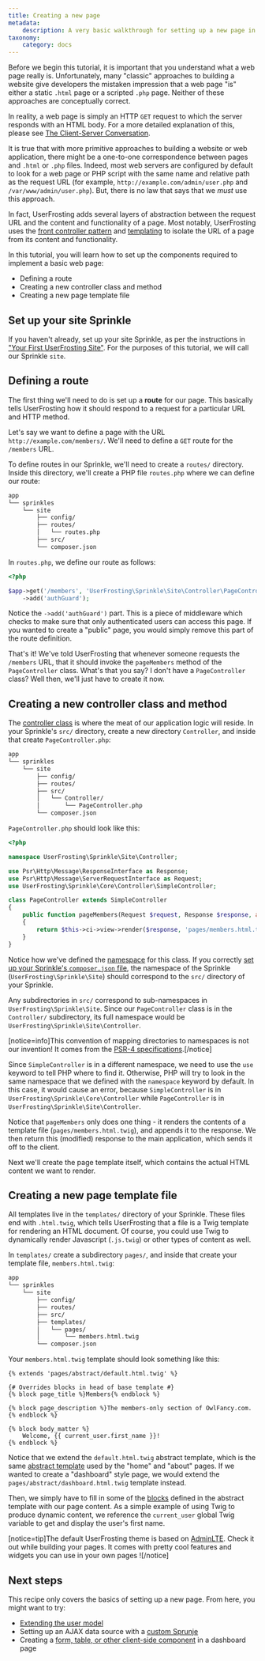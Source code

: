 ```yaml
---
title: Creating a new page
metadata:
    description: A very basic walkthrough for setting up a new page in your application. The purpose of this recipe is to get you familiar with adding routes, controller classes, and Twig templates to your Sprinkle.
taxonomy:
    category: docs
---
```


Before we begin this tutorial, it is important that you understand what a web page really is. Unfortunately, many "classic" approaches to building a website give developers the mistaken impression that a web page "is" either a static `.html` page or a scripted `.php` page. Neither of these approaches are conceptually correct.

In reality, a web page is simply an HTTP `GET` request to which the server responds with an HTML body. For a more detailed explanation of this, please see [The Client-Server Conversation](/background/the-client-server-conversation).

It is true that with more primitive approaches to building a website or web application, there might be a one-to-one correspondence between pages and `.html` or `.php` files. Indeed, most web servers are configured by default to look for a web page or PHP script with the same name and relative path as the request URL (for example, `http://example.com/admin/user.php` and `/var/www/admin/user.php`). But, there is no law that says that we _must_ use this approach.

In fact, UserFrosting adds several layers of abstraction between the request URL and the content and functionality of a page. Most notably, UserFrosting uses the [front controller pattern](/routes-and-controllers) and [templating](/templating-with-twig) to isolate the URL of a page from its content and functionality.

In this tutorial, you will learn how to set up the components required to implement a basic web page:

- Defining a route
- Creating a new controller class and method
- Creating a new page template file

## Set up your site Sprinkle

If you haven't already, set up your site Sprinkle, as per the instructions in ["Your First UserFrosting Site"](/sprinkles/first-site). For the purposes of this tutorial, we will call our Sprinkle `site`.

## Defining a route

The first thing we'll need to do is set up a **route** for our page. This basically tells UserFrosting how it should respond to a request for a particular URL and HTTP method.

Let's say we want to define a page with the URL `http://example.com/members/`. We'll need to define a `GET` route for the `/members` URL.

To define routes in our Sprinkle, we'll need to create a `routes/` directory. Inside this directory, we'll create a PHP file `routes.php` where we can define our route:

```bash
app
└── sprinkles
    └── site
        ├── config/
        ├── routes/
        │   └── routes.php
        ├── src/
        └── composer.json
```

In `routes.php`, we define our route as follows:

```php
<?php

$app->get('/members', 'UserFrosting\Sprinkle\Site\Controller\PageController:pageMembers')
    ->add('authGuard');
```

Notice the `->add('authGuard')` part. This is a piece of middleware which checks to make sure that only authenticated users can access this page. If you wanted to create a "public" page, you would simply remove this part of the route definition.

That's it! We've told UserFrosting that whenever someone requests the `/members` URL, that it should invoke the `pageMembers` method of the `PageController` class. What's that you say? I don't have a `PageController` class? Well then, we'll just have to create it now.

## Creating a new controller class and method

The [controller class](/routes-and-controllers/controller-classes) is where the meat of our application logic will reside. In your Sprinkle's `src/` directory, create a new directory `Controller`, and inside that create `PageController.php`:

```bash
app
└── sprinkles
    └── site
        ├── config/
        ├── routes/
        ├── src/
        │   └── Controller/
        │       └── PageController.php
        └── composer.json
```

`PageController.php` should look like this:

```php
<?php

namespace UserFrosting\Sprinkle\Site\Controller;

use Psr\Http\Message\ResponseInterface as Response;
use Psr\Http\Message\ServerRequestInterface as Request;
use UserFrosting\Sprinkle\Core\Controller\SimpleController;

class PageController extends SimpleController
{
    public function pageMembers(Request $request, Response $response, array $args)
    {
        return $this->ci->view->render($response, 'pages/members.html.twig');
    }
}
```

Notice how we've defined the [namespace](http://php.net/manual/en/language.namespaces.rationale.php) for this class. If you correctly [set up your Sprinkle's `composer.json` file](/sprinkles/first-site#composerjson), the namespace of the Sprinkle (`UserFrosting\Sprinkle\Site`) should correspond to the `src/` directory of your Sprinkle.

Any subdirectories in `src/` correspond to sub-namespaces in `UserFrosting\Sprinkle\Site`. Since our `PageController` class is in the `Controller/` subdirectory, its full namespace would be `UserFrosting\Sprinkle\Site\Controller`.

[notice=info]This convention of mapping directories to namespaces is not our invention! It comes from the [PSR-4 specifications](http://www.php-fig.org/psr/psr-4/).[/notice]

Since `SimpleController` is in a different namespace, we need to use the `use` keyword to tell PHP where to find it. Otherwise, PHP will try to look in the same namespace that we defined with the `namespace` keyword by default. In this case, it would cause an error, because `SimpleController` is in `UserFrosting\Sprinkle\Core\Controller` while `PageController` is in `UserFrosting\Sprinkle\Site\Controller`.

Notice that `pageMembers` only does one thing - it renders the contents of a template file (`pages/members.html.twig`), and appends it to the response. We then return this (modified) response to the main application, which sends it off to the client.

Next we'll create the page template itself, which contains the actual HTML content we want to render.

## Creating a new page template file

All templates live in the `templates/` directory of your Sprinkle. These files end with `.html.twig`, which tells UserFrosting that a file is a Twig template for rendering an HTML document. Of course, you could use Twig to dynamically render Javascript (`.js.twig`) or other types of content as well.

In `templates/` create a subdirectory `pages/`, and inside that create your template file, `members.html.twig`:

```bash
app
└── sprinkles
    └── site
        ├── config/
        ├── routes/
        ├── src/
        ├── templates/
        │   └── pages/
        │       └── members.html.twig
        └── composer.json
```

Your `members.html.twig` template should look something like this:

```
{% extends 'pages/abstract/default.html.twig' %}

{# Overrides blocks in head of base template #}
{% block page_title %}Members{% endblock %}

{% block page_description %}The members-only section of OwlFancy.com.{% endblock %}

{% block body_matter %}
    Welcome, {{ current_user.first_name }}!
{% endblock %}
```

Notice that we extend the `default.html.twig` abstract template, which is the same [abstract template](/templating-with-twig/sprinkle-templates#abstract-templates) used by the "home" and "about" pages. If we wanted to create a "dashboard" style page, we would extend the `pages/abstract/dashboard.html.twig` template instead.

Then, we simply have to fill in some of the [blocks](https://twig.sensiolabs.org/doc/2.x/tags/extends.html) defined in the abstract template with our page content. As a simple example of using Twig to produce dynamic content, we reference the `current_user` global Twig variable to get and display the user's first name.

[notice=tip]The default UserFrosting theme is based on [AdminLTE](https://adminlte.io). Check it out while building your pages. It comes with pretty cool features and widgets you can use in your own pages ![/notice]

## Next steps

This recipe only covers the basics of setting up a new page. From here, you might want to try:

- [Extending the user model](/recipes/extending-the-user-model)
- Setting up an AJAX data source with a [custom Sprunje](/database/data-sprunjing)
- Creating a [form, table, or other client-side component](/client-side-code) in a dashboard page

